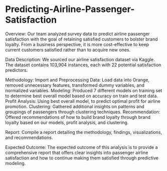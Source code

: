 # Predicting-Airline-Passenger-Satisfaction
Overview:
Our team analyzed survey data to predict airline passenger satisfaction with the goal of retaining satisfied customers to bolster brand loyalty. From a business perspective, it is more cost-effective to keep current customers satisfied rather than to acquire new ones. 

Data Description: 
We sourced our airline satisfaction dataset via Kaggle. The dataset contains 103,904 instances, each with 22 potential satisfaction predictors.

Methodology: 
Import and Preprocessing Data: Load data into Orange, removed unnecessary features, transformed dummy variables, and normalized variables.
Modeling: Produced 7 different models on training set to determine best overall model based on accuracy on train and test data.
Profit Analysis: Using best overall model, to predict optimal profit for airline promotion.
Clustering: Gathered additional insights on patterns and groupings of passengers through clustering techniques.
Recommendation: Offered recommendations of how to build brand loyalty through brand loyalty based on our models, profit analysis, and clustering.

Report: Compile a report detailing the methodology, findings, visualizations, and recommendations.

Expected Outcome: The expected outcome of this analysis is to provide a comprehensive report that offers clear insights into passenger airline satisfaction and how to continue making them satisfied through predictive modeling.
